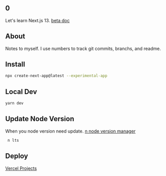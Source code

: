 ## 0

Let's learn Next.js 13. [beta doc](https://beta.nextjs.org/docs/installation)

## About
Notes to myself. I use numbers to track git commits, branchs, and readme.  

## Install 

```bash
npx create-next-app@latest --experimental-app
```

## Local Dev

```bash
yarn dev
```

## Update Node Version

When you node version need update. [n node version manager](https://github.com/tj/n)

```bash 
 n lts
```

## Deploy
[Vercel Projects](https://vercel.com/docs/concepts/projects/overview)
